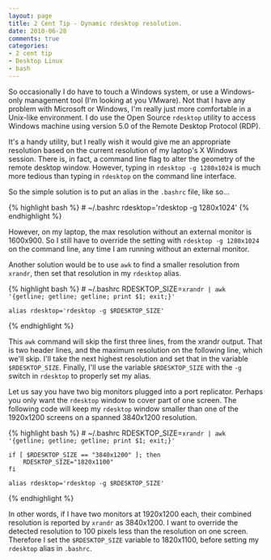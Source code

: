 ```yaml
---
layout: page
title: 2 Cent Tip - Dynamic rdesktop resolution.
date: 2010-06-28
comments: true
categories:
- 2 cent tip 
- Desktop Linux
- bash
---
```


So occasionally I do have to touch a Windows system, or use a Windows-only management tool (I'm looking at you VMware).  Not that I have any problem with Microsoft or Windows, I'm really just more comfortable in a Unix-like environment.  I do use the Open Source `rdesktop` utility to access Windows machine using version 5.0 of the Remote Desktop Protocol (RDP).

It's a handy utility, but I really wish it would give me an appropriate resolution based on the current resolution of my laptop's X Windows session.  There is, in fact, a command line flag to alter the geometry of the remote desktop window.  However, typing in `rdesktop -g 1280x1024` is much more tedious than typing in `rdesktop` on the command line interface.

<!-- more -->

So the simple solution is to put an alias in the `.bashrc` file, like so...

{% highlight bash %}
    # ~/.bashrc
    rdesktop='rdesktop -g 1280x1024'
{% endhighlight %}

However, on my laptop, the max resolution without an external monitor is 1600x900.  So I still have to override the setting with `rdesktop -g 1280x1024` on the command line, any time I am running without an external monitor.

Another solution would be to use `awk` to find a smaller resolution from `xrandr`, then set that resolution in my `rdesktop` alias.

{% highlight bash %}
    # ~/.bashrc
    RDESKTOP_SIZE=`xrandr | awk '{getline; getline; getline; print $1; exit;}'`

    alias rdesktop='rdesktop -g $RDESKTOP_SIZE'
{% endhighlight %}

This `awk` command will skip the first three lines, from the xrandr output.  That is two header lines, and the maximum resolution on the following line, which we'll skip.  I'll take the next highest resolution and set that in the variable `$RDESKTOP_SIZE`.  Finally, I'll use the variable `$RDESKTOP_SIZE` with the `-g` switch in `rdesktop` to properly set my alias.

Let us say you have two big monitors plugged into a port replicator.  Perhaps you only want the `rdesktop` window to cover part of one screen.  The following code will keep my `rdesktop` window smaller than one of the 1920x1200 screens on a spanned 3840x1200 resolution.

{% highlight bash %}
    # ~/.bashrc
    RDESKTOP_SIZE=`xrandr | awk '{getline; getline; getline; print $1; exit;}'`

    if [ $RDESKTOP_SIZE == "3840x1200" ]; then
        RDESKTOP_SIZE="1820x1100"
    fi

    alias rdesktop='rdesktop -g $RDESKTOP_SIZE'
{% endhighlight %}

In other words, if I have two monitors at 1920x1200 each, their combined resolution is reported by `xrandr` as 3840x1200.  I want to override the detected resolution to 100 pixels less than the resolution on one screen.  Therefore I set the `$RDESKTOP_SIZE` variable to 1820x1100, before setting my `rdesktop` alias in `.bashrc`.
